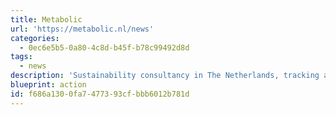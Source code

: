 ```yaml
---
title: Metabolic
url: 'https://metabolic.nl/news'
categories:
  - 0ec6e5b5-0a80-4c8d-b45f-b78c99492d8d
tags:
  - news
description: 'Sustainability consultancy in The Netherlands, tracking and reporting on climate action, circular economy, reducing consumption, etc. all over the world.'
blueprint: action
id: f686a130-0fa7-4773-93cf-bbb6012b781d
---
```

